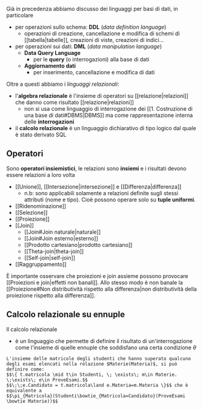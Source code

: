 Già in precedenza abbiamo discusso dei linguaggi per basi di dati, in particolare
- per operazioni sullo schema: **DDL** (*data definition language*)
	- operazioni di creazione, cancellazione e modifica di schemi di [[tabella|tabelle]], creazioni di viste, creazioni di indici...
- per operazioni sui dati: **DML** (*data manipulation language*)
	- **Data Query Language**
		- per le **query** (o interrogazioni) alla base di dati
	- **Aggiornamento dati**
		- per inserimento, cancellazione e modifica di dati

Oltre a questi abbiamo i *linguaggi relazionali*:
- l'**algebra relazionale** è l'insieme di operatori su [[relazione|relazioni]] che danno come risultato [[relazione|relazioni]]
	- non si usa come linguaggio di interrogazione dei [[1. Costruzione di una base di dati#DBMS|DBMS]] ma come rappresentazione interna delle **interrogazioni**
- il **calcolo relazionale** è un linguaggio dichiarativo di tipo logico dal quale è stato derivato SQL

## Operatori
Sono **operatori insiemistici**, le relazioni sono **insiemi** e i risultati devono essere relazioni a loro volta

- [[Unione]], [[Intersezione|intersezione]] e [[Differenza|differenza]]
	- n.b: sono applicabili solamente a relazioni definite sugli stessi attributi (nome e tipo). Cioè possono operare solo su **tuple uniformi**.
- [[Ridenominazione]] 
- [[Selezione]]
- [[Proiezione]]
- [[Join]]
	- [[Join#Join naturale|naturale]]
	- [[Join#Join esterno|esterno]]
	- [[Prodotto cartesiano|prodotto cartesiano]]
	- [[Theta-join|theta-join]]
	- [[Self-join|self-join]]
- [[Raggruppamento]]

È importante osservare che proiezioni e join assieme possono provocare [[Proiezioni e join|effetti non banali]]. Allo stesso modo è non banale la [[Proiezione#Non distributività rispetto alla differenza|non distributività della proiezione rispetto alla differenza]].

## Calcolo relazionale su ennuple
Il calcolo relazionale 
- è un linguaggio che permette di definire il risultato di un'interrogazione come l'insieme di quelle ennuple che soddisfano una certa condizione $\theta$

```ad-example
L'insieme delle matricole degli studenti che hanno superato qualcuno degli esami elencati nella relazione $Materie(Materia)$, si può definire come:
$$\{ t.matricola \mid t\in Studenti, \; \exists\; m\in Materie. \;\exists\; e\in ProveEsami.$$
$$\;\;e.Candidato = t.matricola\land e.Materia=m.Materia \}$$ che è equivalente a 
$$\pi_{Matricola}(Studenti\bowtie_{Matricola=Candidato}(ProveEsami \bowtie Materie))$$
```